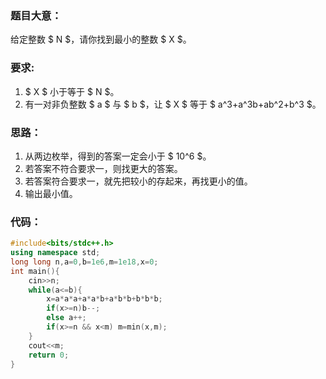 ### 题目大意：
给定整数 $ N $，请你找到最小的整数 $ X $。
### 要求:
1. $ X $ 小于等于 $ N $。
2. 有一对非负整数 $ a $ 与 $ b $，让 $ X $ 等于 $ a^3+a^3b+ab^2+b^3 $。

### 思路：
1. 从两边枚举，得到的答案一定会小于 $ 10^6 $。
2. 若答案不符合要求一，则找更大的答案。
3. 若答案符合要求一，就先把较小的存起来，再找更小的值。
4. 输出最小值。

### 代码：
```cpp
#include<bits/stdc++.h>
using namespace std;
long long n,a=0,b=1e6,m=1e18,x=0;
int main(){
	cin>>n;
	while(a<=b){
		x=a*a*a+a*a*b+a*b*b+b*b*b;
		if(x>=n)b--;
		else a++;
		if(x>=n && x<m) m=min(x,m);
	}
	cout<<m;
	return 0;
}
```